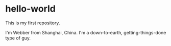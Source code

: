 # hello-world
This is my first repository.

I'm Webber from Shanghai, China. I'm a down-to-earth, getting-things-done type of guy.
